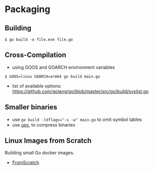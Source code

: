 # Packaging

## Building

```
$ go build -o file.exe file.go
```

## Cross-Compilation

* using GOOS and GOARCH environment variables

```
$ GOOS=linux GOARCH=arm64 go build main.go
```

* list of available options: https://github.com/golang/go/blob/master/src/go/build/syslist.go


## Smaller binaries

* use `go build -ldflags="-s -w" main.go` to omit symbol tables
* use [upx](https://upx.github.io/), to compress binaries 

## Linux Images from Scratch

Building small Go docker images.

* [FromScratch](FromScratch)

